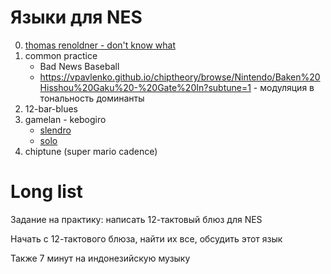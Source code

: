 # Языки для NES


0. [thomas renoldner - don't know what](https://vimeo.com/412906856)
1. common practice
   - Bad News Baseball
   - https://vpavlenko.github.io/chiptheory/browse/Nintendo/Baken%20Hisshou%20Gaku%20-%20Gate%20In?subtune=1 - модуляция в тональность доминанты
3. 12-bar-blues
2. gamelan - kebogiro
   - [slendro](https://www.youtube.com/watch?v=vTcUbjXyhBQ)
   - [solo](https://www.youtube.com/watch?v=lWqqRQQalS0)
4. chiptune (super mario cadence)




# Long list

Задание на практику: написать 12-тактовый блюз для NES


Начать с 12-тактового блюза, найти их все, обсудить этот язык

Также 7 минут на индонезийскую музыку
